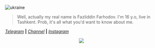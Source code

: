 ![ukraine](https://img.freepik.com/free-vector/set-ukrainian-elements-with-different-hands-heart-flag-map-ukraine-save-ukraine-concept_642033-4.jpg?w=820)

> Well, actually my real name is Fazliddin Farhodov. I'm 16 y.o, live in Tashkent. Prob, it's all what you'd want to know about me.


<i><a href="https://t.me/the_farkhodov">Telegram</a></i> <b>|</b>
<i><a href="https://t.me/nino_mods">Channel</a></i> <b>|</b>
<i><a href="https://Instagram.com/the_farkhodov">Instagram</a></i>


<div align="center">
<img src="https://github-readme-stats.vercel.app/api?username=AmoreForever&show_icons=true&title_color=black&icon_color=34abeb&text_color=black&bg_color=white" />
</div>
